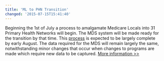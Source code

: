 ```yaml
---
title: 'ML to PHN Transition'
changed: '2015-07-15T15:41:40'
---
```



<p>Beginning the 1st of July a process to amalgamate Medicare Locals into 31 Primary Health Networks will begin. The MDS system will be made ready for the transition by that time. This <a href="../../user-documentation/transition-of-mls-to-phns/index.html">process</a> is expected to be largely complete by early August. The data required for the MDS will remain largely the same, notwithstanding minor changes that occur when changes to programs are made which require new data to be captured. <a href="../../user-documentation/transition-of-mls-to-phns/index.html">More information &gt;&gt;</a></p>    <div id='last-modified'>
